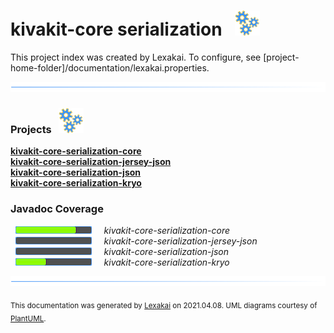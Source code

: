 # kivakit-core serialization &nbsp;&nbsp;![](documentation/images/gears-40.png)

This project index was created by Lexakai. To configure, see [project-home-folder]/documentation/lexakai.properties.

![](documentation/images/horizontal-line.png)

[//]: # (start-user-text)



[//]: # (end-user-text)

### Projects &nbsp; ![](documentation/images/gears-40.png)

[**kivakit-core-serialization-core**](core/README.md)  
[**kivakit-core-serialization-jersey-json**](jersey-json/README.md)  
[**kivakit-core-serialization-json**](json/README.md)  
[**kivakit-core-serialization-kryo**](kryo/README.md)  

### Javadoc Coverage

&nbsp;  ![](documentation/images/meter-80-12.png) &nbsp; &nbsp; *kivakit-core-serialization-core*  
&nbsp;  ![](documentation/images/meter-0-12.png) &nbsp; &nbsp; *kivakit-core-serialization-jersey-json*  
&nbsp;  ![](documentation/images/meter-0-12.png) &nbsp; &nbsp; *kivakit-core-serialization-json*  
&nbsp;  ![](documentation/images/meter-40-12.png) &nbsp; &nbsp; *kivakit-core-serialization-kryo*

[//]: # (start-user-text)



[//]: # (end-user-text)

![](documentation/images/horizontal-line.png)

  
<sub>This documentation was generated by [Lexakai](https://github.com/Telenav/lexakai) on 2021.04.08. UML diagrams courtesy
of [PlantUML](http://plantuml.com).</sub>
